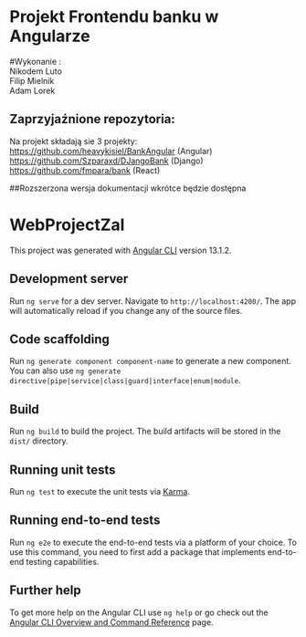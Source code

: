 # Projekt Frontendu banku w Angularze

#Wykonanie :  
Nikodem Luto  
Filip Mielnik   
Adam Lorek   

## Zaprzyjaźnione repozytoria:  
Na projekt składają sie 3 projekty:  
https://github.com/heavykisiel/BankAngular (Angular)  
https://github.com/Szparaxd/DJangoBank (Django)  
https://github.com/fmpara/bank (React)  

##Rozszerzona wersja dokumentacji wkrótce będzie dostępna  

# WebProjectZal

This project was generated with [Angular CLI](https://github.com/angular/angular-cli) version 13.1.2.

## Development server

Run `ng serve` for a dev server. Navigate to `http://localhost:4200/`. The app will automatically reload if you change any of the source files.

## Code scaffolding

Run `ng generate component component-name` to generate a new component. You can also use `ng generate directive|pipe|service|class|guard|interface|enum|module`.

## Build

Run `ng build` to build the project. The build artifacts will be stored in the `dist/` directory.

## Running unit tests

Run `ng test` to execute the unit tests via [Karma](https://karma-runner.github.io).

## Running end-to-end tests

Run `ng e2e` to execute the end-to-end tests via a platform of your choice. To use this command, you need to first add a package that implements end-to-end testing capabilities.

## Further help

To get more help on the Angular CLI use `ng help` or go check out the [Angular CLI Overview and Command Reference](https://angular.io/cli) page.
